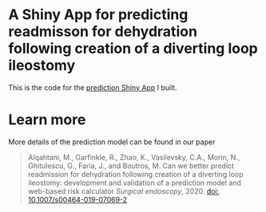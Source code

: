 # A Shiny App for predicting readmisson for dehydration following creation of a diverting loop ileostomy

This is the code for the [prediction Shiny App](https://kaiqiong.shinyapps.io/dehydration_app/) I built.

# Learn more

More details of the prediction model can be found in our paper

> Alqahtani, M., Garfinkle, R., Zhao, K., Vasilevsky, C.A., Morin, N., Ghitulescu, G.,  Faria, J., and  Boutros, M.
> Can we better predict readmission for dehydration following creation of a diverting loop ileostomy: development and validation of a prediction model and web-based risk calculator
> *Surgical endoscopy*, 2020.
> [doi: 10.1007/s00464-019-07069-2](https://pubmed.ncbi.nlm.nih.gov/31451920/)


